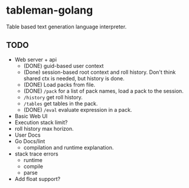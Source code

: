 # tableman-golang

Table based text generation language interpreter.

## TODO

- Web server + api
  - (DONE) guid-based user context
  - (Done) session-based root context and roll history. Don't think shared ctx is needed, but history is done.
  - (DONE) Load packs from file.
  - (DONE) `/pack` for a list of pack names, load a pack to the session.
  - `/history` get roll history.
  - `/tables` get tables in the pack.
  - (DONE) `/eval` evaluate expression in a pack.
- Basic Web UI
- Execution stack limit?
- roll history max horizon.
- User Docs
- Go Docs/lint
  - compilation and runtime explanation.
- stack trace errors
  - runtime
  - compile
  - parse
- Add float support?
